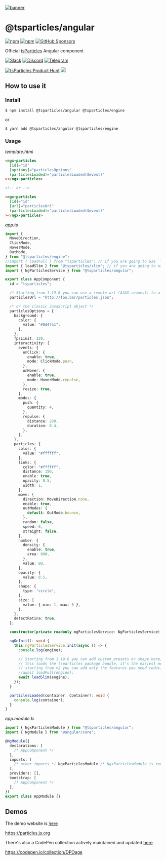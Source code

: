 [![banner](https://particles.js.org/images/banner3.png)](https://particles.js.org)

# @tsparticles/angular

[![npm](https://img.shields.io/npm/v/@tsparticles/angular)](https://www.npmjs.com/package/ng-particles) [![npm](https://img.shields.io/npm/dm/@tsparticles/angular)](https://www.npmjs.com/package/@tsparticles/angular) [![GitHub Sponsors](https://img.shields.io/github/sponsors/matteobruni)](https://github.com/sponsors/matteobruni)

Official [tsParticles](https://github.com/matteobruni/tsparticles) Angular component

[![Slack](https://particles.js.org/images/slack.png)](https://join.slack.com/t/tsparticles/shared_invite/enQtOTcxNTQxNjQ4NzkxLWE2MTZhZWExMWRmOWI5MTMxNjczOGE1Yjk0MjViYjdkYTUzODM3OTc5MGQ5MjFlODc4MzE0N2Q1OWQxZDc1YzI) [![Discord](https://particles.js.org/images/discord.png)](https://discord.gg/hACwv45Hme) [![Telegram](https://particles.js.org/images/telegram.png)](https://t.me/tsparticles)

[![tsParticles Product Hunt](https://api.producthunt.com/widgets/embed-image/v1/featured.svg?post_id=186113&theme=light)](https://www.producthunt.com/posts/tsparticles?utm_source=badge-featured&utm_medium=badge&utm_souce=badge-tsparticles") <a href="https://www.buymeacoffee.com/matteobruni"><img src="https://img.buymeacoffee.com/button-api/?text=Buy me a beer&emoji=🍺&slug=matteobruni&button_colour=5F7FFF&font_colour=ffffff&font_family=Arial&outline_colour=000000&coffee_colour=FFDD00"></a>

## How to use it

### Install

```shell
$ npm install @tsparticles/angular @tsparticles/engine
```

or

```shell
$ yarn add @tsparticles/angular @tsparticles/engine
```

### Usage

_template.html_

```html
<ngx-particles
  [id]="id"
  [options]="particlesOptions"
  (particlesLoaded)="particlesLoaded($event)"
></ngx-particles>

<!-- or -->

<ngx-particles
  [id]="id"
  [url]="particlesUrl"
  (particlesLoaded)="particlesLoaded($event)"
></ngx-particles>
```

_app.ts_

```typescript
import {
  MoveDirection,
  ClickMode,
  HoverMode,
  OutMode,
} from "@tsparticles/engine";
//import { loadFull } from "tsparticles"; // if you are going to use `loadFull`, install the "tsparticles" package too.
import { loadSlim } from "@tsparticles/slim"; // if you are going to use `loadSlim`, install the "@tsparticles/slim" package too.
import { NgParticlesService } from "@tsparticles/angular";

export class AppComponent {
  id = "tsparticles";

  /* Starting from 1.19.0 you can use a remote url (AJAX request) to a JSON with the configuration */
  particlesUrl = "http://foo.bar/particles.json";

  /* or the classic JavaScript object */
  particlesOptions = {
    background: {
      color: {
        value: "#0d47a1",
      },
    },
    fpsLimit: 120,
    interactivity: {
      events: {
        onClick: {
          enable: true,
          mode: ClickMode.push,
        },
        onHover: {
          enable: true,
          mode: HoverMode.repulse,
        },
        resize: true,
      },
      modes: {
        push: {
          quantity: 4,
        },
        repulse: {
          distance: 200,
          duration: 0.4,
        },
      },
    },
    particles: {
      color: {
        value: "#ffffff",
      },
      links: {
        color: "#ffffff",
        distance: 150,
        enable: true,
        opacity: 0.5,
        width: 1,
      },
      move: {
        direction: MoveDirection.none,
        enable: true,
        outModes: {
          default: OutMode.bounce,
        },
        random: false,
        speed: 6,
        straight: false,
      },
      number: {
        density: {
          enable: true,
          area: 800,
        },
        value: 80,
      },
      opacity: {
        value: 0.5,
      },
      shape: {
        type: "circle",
      },
      size: {
        value: { min: 1, max: 5 },
      },
    },
    detectRetina: true,
  };

  constructor(private readonly ngParticlesService: NgParticlesService) {}

  ngOnInit(): void {
    this.ngParticlesService.init(async () => {
      console.log(engine);

      // Starting from 1.19.0 you can add custom presets or shape here, using the current tsParticles instance (main)
      // this loads the tsparticles package bundle, it's the easiest method for getting everything ready
      // starting from v2 you can add only the features you need reducing the bundle size
      //await loadFull(engine);
      await loadSlim(engine);
    });
  }

  particlesLoaded(container: Container): void {
    console.log(container);
  }
}
```

_app.module.ts_

```typescript
import { NgxParticlesModule } from "@tsparticles/angular";
import { NgModule } from "@angular/core";

@NgModule({
  declarations: [
    /* AppComponent */
  ],
  imports: [
    /* other imports */ NgxParticlesModule /* NgxParticlesModule is required*/,
  ],
  providers: [],
  bootstrap: [
    /* AppComponent */
  ],
})
export class AppModule {}
```

## Demos

The demo website is [here](https://particles.js.org)

<https://particles.js.org>

There's also a CodePen collection actively maintained and updated [here](https://codepen.io/collection/DPOage)

<https://codepen.io/collection/DPOage>
